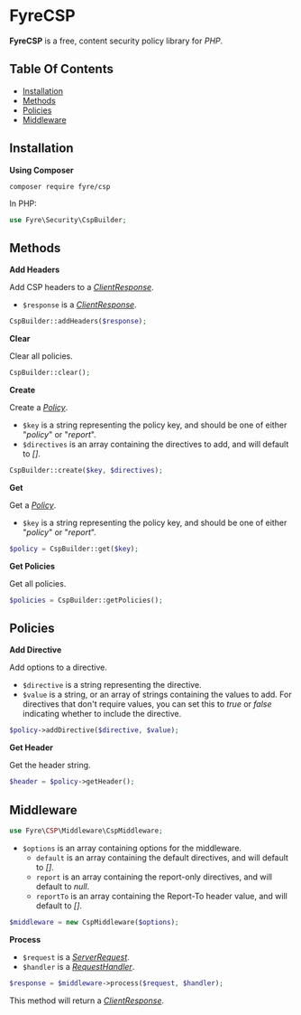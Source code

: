 # FyreCSP

**FyreCSP** is a free, content security policy library for *PHP*.


## Table Of Contents
- [Installation](#installation)
- [Methods](#methods)
- [Policies](#policies)
- [Middleware](#middleware)



## Installation

**Using Composer**

```
composer require fyre/csp
```

In PHP:

```php
use Fyre\Security\CspBuilder;
```


## Methods

**Add Headers**

Add CSP headers to a [*ClientResponse*](https://github.com/elusivecodes/FyreServer#client-responses).

- `$response` is a [*ClientResponse*](https://github.com/elusivecodes/FyreServer#client-responses).

```php
CspBuilder::addHeaders($response);
```

**Clear**

Clear all policies.

```php
CspBuilder::clear();
```

**Create**

Create a [*Policy*](#policies).

- `$key` is a string representing the policy key, and should be one of either "*policy*" or "*report*".
- `$directives` is an array containing the directives to add, and will default to *[]*.

```php
CspBuilder::create($key, $directives);
```

**Get**

Get a [*Policy*](#policies).

- `$key` is a string representing the policy key, and should be one of either "*policy*" or "*report*".

```php
$policy = CspBuilder::get($key);
```

**Get Policies**

Get all policies.

```php
$policies = CspBuilder::getPolicies();
```


## Policies

**Add Directive**

Add options to a directive.

- `$directive` is a string representing the directive.
- `$value` is a string, or an array of strings containing the values to add. For directives that don't require values, you can set this to *true* or *false* indicating whether to include the directive.

```php
$policy->addDirective($directive, $value);
```

**Get Header**

Get the header string.

```php
$header = $policy->getHeader();
```


## Middleware

```php
use Fyre\CSP\Middleware\CspMiddleware;
```

- `$options` is an array containing options for the middleware.
    - `default` is an array containing the default directives, and will default to *[]*.
    - `report` is an array containing the report-only directives, and will default to *null*.
    - `reportTo` is an array containing the Report-To header value, and will default to *[]*.

```php
$middleware = new CspMiddleware($options);
```

**Process**

- `$request` is a [*ServerRequest*](https://github.com/elusivecodes/FyreServer#server-requests).
- `$handler` is a [*RequestHandler*](https://github.com/elusivecodes/FyreMiddleware#request-handlers).

```php
$response = $middleware->process($request, $handler);
```

This method will return a [*ClientResponse*](https://github.com/elusivecodes/FyreServer#client-responses).